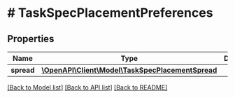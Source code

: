 # # TaskSpecPlacementPreferences

## Properties

Name | Type | Description | Notes
------------ | ------------- | ------------- | -------------
**spread** | [**\OpenAPI\Client\Model\TaskSpecPlacementSpread**](TaskSpecPlacementSpread.md) |  | [optional]

[[Back to Model list]](../../README.md#models) [[Back to API list]](../../README.md#endpoints) [[Back to README]](../../README.md)
